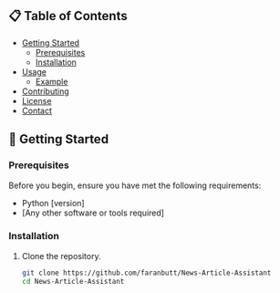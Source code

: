 ## 📋 Table of Contents

- [Getting Started](#getting-started)
  - [Prerequisites](#prerequisites)
  - [Installation](#installation)
- [Usage](#usage)
  - [Example](#example)
- [Contributing](#contributing)
- [License](#license)
- [Contact](#contact)

## 🚦 Getting Started

### Prerequisites

Before you begin, ensure you have met the following requirements:

- Python [version]
- [Any other software or tools required]

### Installation

1. Clone the repository.
   ```sh
   git clone https://github.com/faranbutt/News-Article-Assistant
   cd News-Article-Assistant
